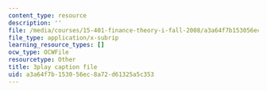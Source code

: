 ```yaml
---
content_type: resource
description: ''
file: /media/courses/15-401-finance-theory-i-fall-2008/a3a64f7b153056ec8a72d61325a5c353_N8gtnbJuMoo.vtt
file_type: application/x-subrip
learning_resource_types: []
ocw_type: OCWFile
resourcetype: Other
title: 3play caption file
uid: a3a64f7b-1530-56ec-8a72-d61325a5c353
---
```

